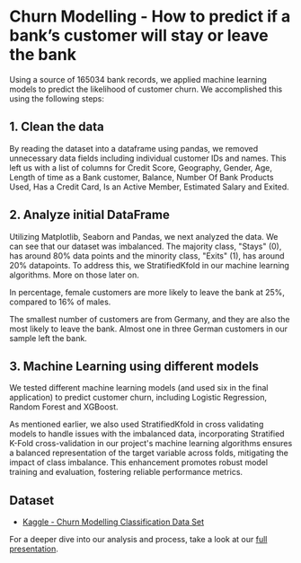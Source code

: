 # Churn Modelling - How to predict if a bank’s customer will stay or leave the bank

Using a source of 165034 bank records,  we applied machine learning models to predict the likelihood of customer churn. We accomplished this using the following steps:

## 1. Clean the data

By reading the dataset into a dataframe using pandas,  we removed unnecessary data fields including individual customer IDs and names. This left us with a list of columns for Credit Score, Geography, Gender, Age, Length of time as a Bank customer, Balance, Number Of Bank Products Used, Has a Credit Card, Is an Active Member, Estimated Salary and Exited. 

## 2. Analyze initial DataFrame

Utilizing Matplotlib, Seaborn and Pandas, we next analyzed the data. We can see that our dataset was imbalanced. The majority class, "Stays" (0), has around 80% data points and the minority class, "Exits" (1), has around 20% datapoints. To address this, we StratifiedKfold in our machine learning algorithms. More on those later on. 

In percentage, female customers are more likely to leave the bank at 25%, compared to 16% of males.

The smallest number of customers are from Germany, and they are also the most likely to leave the bank. Almost one in three German customers in our sample left the bank.

## 3. Machine Learning using different models

We tested different machine learning models (and used six in the final application) to predict customer churn, including Logistic Regression, Random Forest and XGBoost. 

As mentioned earlier, we also used StratifiedKfold in cross validating models to handle issues with the imbalanced data, incorporating Stratified K-Fold cross-validation in our project's machine learning algorithms ensures a balanced representation of the target variable across folds, mitigating the impact of class imbalance. This enhancement promotes robust model training and evaluation, fostering reliable performance metrics.


## Dataset

- [Kaggle - Churn Modelling Classification Data Set](https://www.kaggle.com/shrutimechlearn/churn-modelling)

For a deeper dive into our analysis and process, take a look at our [full presentation](https://github.com/shivendukishore/Bank-Churn-Prediction/blob/main/Bank%20Churn%20Predictions%20final.pdf).

 
